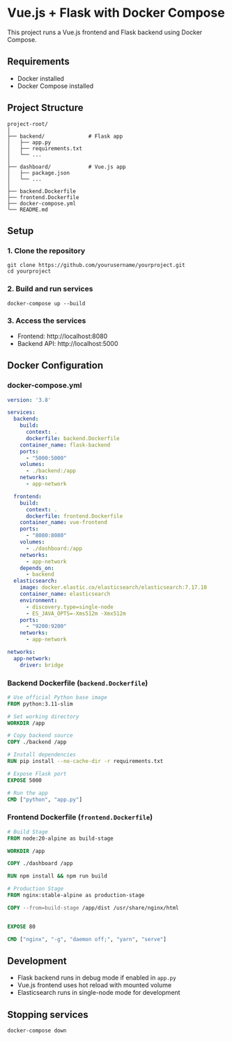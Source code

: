 # Vue.js + Flask with Docker Compose

This project runs a Vue.js frontend and Flask backend using Docker Compose.

## Requirements
- Docker installed  
- Docker Compose installed  

## Project Structure
```
project-root/
│
├── backend/              # Flask app
│   ├── app.py
│   ├── requirements.txt
│   └── ...
│
├── dashboard/            # Vue.js app
│   ├── package.json
│   └── ...
│
├── backend.Dockerfile
├── frontend.Dockerfile
├── docker-compose.yml
└── README.md
```

## Setup

### 1. Clone the repository
```
git clone https://github.com/yourusername/yourproject.git
cd yourproject
```

### 2. Build and run services
```
docker-compose up --build
```

### 3. Access the services
- Frontend: http://localhost:8080  
- Backend API: http://localhost:5000  

## Docker Configuration

### docker-compose.yml
```yaml
version: '3.8'

services:
  backend:
    build:
      context: .
      dockerfile: backend.Dockerfile
    container_name: flask-backend
    ports:
      - "5000:5000"
    volumes:
      - ./backend:/app
    networks:
      - app-network

  frontend:
    build:
      context: .
      dockerfile: frontend.Dockerfile
    container_name: vue-frontend
    ports:
      - "8080:8080"
    volumes:
      - ./dashboard:/app
    networks:
      - app-network
    depends_on:
      - backend
  elasticsearch:
    image: docker.elastic.co/elasticsearch/elasticsearch:7.17.10
    container_name: elasticsearch
    environment:
      - discovery.type=single-node
      - ES_JAVA_OPTS=-Xms512m -Xmx512m
    ports:
      - "9200:9200"
    networks:
      - app-network

networks:
  app-network:
    driver: bridge
```

### Backend Dockerfile (`backend.Dockerfile`)
```dockerfile
# Use official Python base image
FROM python:3.11-slim

# Set working directory
WORKDIR /app

# Copy backend source
COPY ./backend /app

# Install dependencies
RUN pip install --no-cache-dir -r requirements.txt

# Expose Flask port
EXPOSE 5000

# Run the app
CMD ["python", "app.py"]
```

### Frontend Dockerfile (`frontend.Dockerfile`)
```dockerfile
# Build Stage
FROM node:20-alpine as build-stage

WORKDIR /app

COPY ./dashboard /app

RUN npm install && npm run build

# Production Stage
FROM nginx:stable-alpine as production-stage

COPY --from=build-stage /app/dist /usr/share/nginx/html


EXPOSE 80

CMD ["nginx", "-g", "daemon off;", "yarn", "serve"]
```

## Development
- Flask backend runs in debug mode if enabled in `app.py`  
- Vue.js frontend uses hot reload with mounted volume  
- Elasticsearch runs in single-node mode for development  

## Stopping services
```
docker-compose down
```
```
